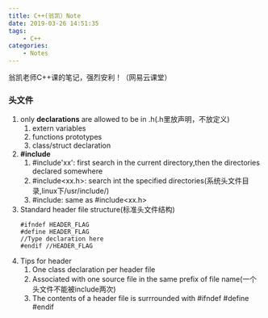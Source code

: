 ```yaml
---
title: C++(翁凯）Note
date: 2019-03-26 14:51:35
tags:
    - C++
categories: 
    - Notes
---
```

翁凯老师C++课的笔记，强烈安利！（网易云课堂）
<!-- more -->

### 头文件
1. only **declarations** are allowed to be in .h(.h里放声明，不放定义)
   1. extern variables
   2. functions prototypes
   3. class/struct declaration
2. **#include**
   1. #include'xx': first search in the current directory,then the directories declared somewhere
   2. #include<xx.h>:   search int the specified directories(系统头文件目录,linux下/usr/include/)
   3. #include<xx>: same as #include<xx.h>
3. Standard header file structure(标准头文件结构)
   ```
   #ifndef HEADER_FLAG  
   #define HEADER_FLAG  
   //Type declaration here  
   #endif //HEADER_FLAG
   ```
4. Tips for header
   1. One class declaration per header file
   2. Associated with one source file in the same prefix of file name(一个头文件不能被include两次)
   3. The contents of a header file is surrrounded with #ifndef #define #endif


